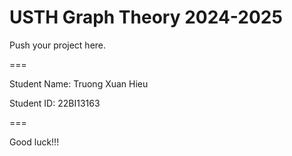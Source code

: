 # USTH Graph Theory 2024-2025

Push your project here.

===

Student Name: Truong Xuan Hieu

Student ID: 22BI13163

===

Good luck!!!